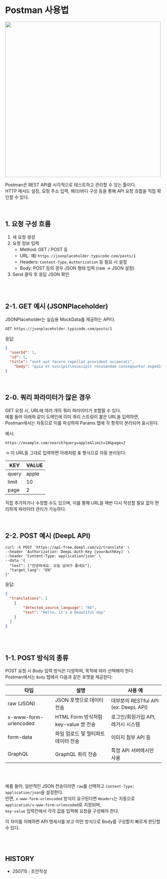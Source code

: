 # Postman 사용법

<img src="https://i.imgur.com/xxrAZs1.png" width="500" />


Postman은 REST API를 시각적으로 테스트하고 관리할 수 있는 툴이다.  
HTTP 메서드 설정, 요청 주소 입력, 헤더/바디 구성 등을 통해 API 요청 흐름을 직접 확인할 수 있다.

<br>

## 1. 요청 구성 흐름

1. 새 요청 생성  
2. 요청 정보 입력  
   - Method: GET / POST 등  
   - URL: 예) `https://jsonplaceholder.typicode.com/posts/1`  
   - Headers: `Content-Type`, `Authorization` 등 필요 시 설정  
   - Body: POST 등의 경우 JSON 형태 입력 (raw → JSON 설정)  
3. Send 클릭 후 응답 JSON 확인

<br><br>

## 2-1. GET 예시 (JSONPlaceholder)
JSONPlaceholder는 실습용 MockData를 제공하는 API다. 
```
GET https://jsonplaceholder.typicode.com/posts/1
```
응답:
```json
{
  "userId": 1,
  "id": 1,
  "title": "sunt aut facere repellat provident occaecati",
    "body": "quia et suscipit\nsuscipit recusandae consequuntur expedita et cum\nreprehenderit molestiae ut ut quas totam\nnostrum rerum est autem sunt rem eveniet architecto"
}
```

<br>

## 2-0. 쿼리 파라미터가 많은 경우

GET 요청 시, URL에 여러 개의 쿼리 파라미터가 포함될 수 있다.  
예를 들어 아래와 같이 도메인에 이미 쿼리 스트링이 붙은 URL을 입력하면,  
Postman에서는 자동으로 이를 파싱하여 Params 탭에 각 항목이 분리되어 표시된다.

예시:
```
https://example.com/search?query=apple&limit=10&page=2
```

→ 이 URL을 그대로 입력하면 아래처럼 표 형식으로 자동 분리된다:

| KEY     | VALUE  |
|---------|--------|
| query   | apple  |
| limit   | 10     |
| page    | 2      |

직접 추가하거나 수정할 수도 있으며, 이를 통해 URL을 매번 다시 작성할 필요 없이 편리하게 파라미터 관리가 가능하다.

<br>

## 2-2. POST 예시 (DeepL API)
```
curl -X POST 'https://api-free.deepl.com/v2/translate' \
--header 'Authorization: DeepL-Auth-Key [yourAuthKey]' \
--header 'Content-Type: application/json' \
--data '{
  "text": ["안녕하세요. 오늘 날씨가 좋네요"],
  "target_lang": "EN"
}'
```
응답:
```json
{
  "translations": [
    {
        "detected_source_language": "KO",
        "text": "Hello, it's a beautiful day"
    }
  ]
}
```

<br><br>

## 1-1. POST 방식의 종류

POST 요청 시 Body 입력 방식은 다양하며, 목적에 따라 선택해야 한다.  
Postman에서는 `Body` 탭에서 다음과 같은 포맷을 제공한다:

| 타입 | 설명 | 사용 예 |
|------|------|---------|
| raw (JSON) | JSON 포맷으로 데이터 전송 | 대부분의 RESTful API (ex: DeepL API) |
| x-www-form-urlencoded | HTML Form 방식처럼 key-value 쌍 전송 | 로그인/회원가입 API, 레거시 시스템 |
| form-data | 파일 업로드 및 멀티파트 데이터 전송 | 이미지 첨부 API 등 |
| GraphQL | GraphQL 쿼리 전송 | 특정 API 서버에서만 사용 |

<br><br>

예를 들어, 일반적인 JSON 전송이라면 `raw`를 선택하고 `Content-Type: application/json`을 설정한다.  
반면, `x-www-form-urlencoded` 방식이 요구된다면 `Headers`는 자동으로 `application/x-www-form-urlencoded`로 지정되며,  
`key-value` 입력칸에서 각각 값을 입력해 요청을 구성해야 한다.

이 차이를 이해하면 API 명세서를 보고 어떤 방식으로 Body를 구성할지 빠르게 판단할 수 있다.

<br><br>

## HISTORY
- 250715 : 초안작성
